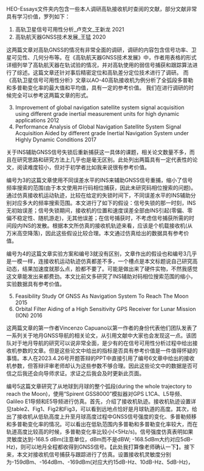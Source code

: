 HEO-Essays文件夹内包含一些本人调研高轨接收机时查阅的文献，部分文献非常具有学习价值，罗列如下：

1. 高轨卫星信号可用性分析_卢克文_王新龙 2021
2. 高轨航天器GNSS技术发展_王猛 2020

这两篇文章对高轨GNSS的情况有非常全面的调研，调研的内容包含信号功率、卫星可见性、几何分布等。在《高轨航天器GNSS技术发展》中，作者用表格的形式详细列举了高轨航天器在轨试验的情况，并对高轨使用的弱信号捕获和跟踪算法进行了综述。这篇文章还针对事后精密定位和高轨差分定位技术进行了调研。
而《高轨卫星信号可用性分析》文章以AO-40高轨接收机为例分析了全弧段多普勒和多普勒变化率的最大值和平均值，具有一定的参考价值。
我们在进行调研的时候完全可以参考这两篇文章的形式。

3. Improvement of global navigation satellite system signal acquisition using different grade inertial measurement units for high dynamic applications 2012
4. Performance Analysis of Global Navigation Satellite System Signal Acquisition Aided by different grade Inertial Navigation System under Highly Dynamic Conditions 2017

关于INS辅助GNSS信号失锁后重新捕获这一具体的课题，相关论文数量不多，而且在研究思路和研究方法上几乎也是毫无区别。此处列出两篇具有一定代表性的论文，阅读难度较小，但对于初学者比如我来说很有参考价值。

编号为3的这篇文章使用不同误差水平的INS来辅助GNSS信号重捕，缩小了信号频率搜索的范围(由于本文使用并行码相位捕获，因此未研究码相位搜索的问题)。通过仿真接收机运动轨迹，比较在给定的失锁时间下，不同误差水平的INS辅助分别对应多大的频率搜索范围。本文进行了如下的假设：信号失锁的那一时刻，INS无初始误差；信号失锁期间，接收机的位置和速度误差全部由INS引起(零偏、零偏不稳定性、随机游走)，无其他误差；在信号捕获时，不考虑信号捕获所需的时间段内INS的发散。根据本文所仿真的接收机轨迹来看，应该是个机载接收机(从万米高空降落)，因此这些假设比较合理。本文通过仿真给出的数据具有参考价值。

编号为4的这篇文章实验方案和编号3就没有区别，文章作出的假设也和编号3几乎是一模一样，连接收机运动轨迹仿真都差不多，一个槽点是本文标题说自己研究高动态，结果加速度就那么点，脸都不要了。可能是做出来了硬件实物，不然我感觉这文章能发出来都费劲。本文比前文多研究了INS辅助对码相位搜索范围的缩小，实验数据具有参考价值。

5. Feasibility Study Of GNSS As Navigation System To Reach The Moon 2015
6. Orbital Filter Aiding of a High Sensitivity GPS Receiver for Lunar Mission (ION) 2016

这两篇文章的第一作者Vincenzo Capuano以第一作者的身份代表他们团队发表了一系列关于地月GNSS导航的相关论文，从引用文献中大家也会发现这一点。该团队对于地月导航的研究可以说非常全面，是少有的在信号可用性分析过程中给出接收机参数的文章。但是这些论文中给出的指标是否具有参考价值是一件值得怀疑的事情。本人在2023.4.26号开题答辩的PPT中直接引用了编号6文章中给出的接收机参数，但答辩评审老师却认为这些参数不够合理。因此这些论文中的数据是否可信之后我还会向导师求证。求证之后我会及时更新此页面。

编号5这篇文章研究了从地球到月球的整个弧段(during the whole trajectory to reach the Moon)，使用“Spirent GSS8000”模拟器对GPS L1CA、L5导频、Galileo E1导频和E5导频进行仿真。首先，介绍了接收机轨迹。接收机轨迹设置详见table2、Fig1、Fig2和Fig3，可以看到远地点恰好是月球轨道的高度。其次，给出了接收机从低轨高度上升至月球高度过程中GNSS信号强度的变化、多普勒频移和多普勒变化率的情况。可以看出在低轨范围内多普勒和多普勒变化率较大，而在轨道高度比较高的时候，多普勒变化率比较小(<5Hz/s)。信号强度仿真表明如果灵敏度达到-168.5 dBm(注意单位，dBm而不是dBW; -168.5dBm大约对应5dB-Hz)，则可以地月全程都收得到GNSS信号。【此处我打算像老师确认一下】。接下来，本文对接收机信号捕获与跟踪进行了仿真。设置接收机灵敏度分别为-159dBm、-164dBm、-169dBm(对应大约15dB-Hz、10dB-Hz、5dB-Hz)，
